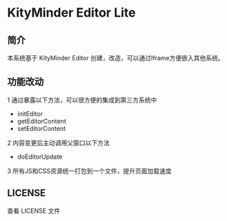 # KityMinder Editor Lite

## 简介

本系统基于 KityMinder Editor 创建，改造，可以通过Iframe方便嵌入其他系统。

## 功能改动

1 通过暴露以下方法，可以很方便的集成到第三方系统中

- initEditor
- getEditorContent
- setEditorContent

2 内容变更后主动调用父窗口以下方法

- doEditorUpdate

3 所有JS和CSS资源统一打包到一个文件，提升页面加载速度

## LICENSE

查看 LICENSE 文件